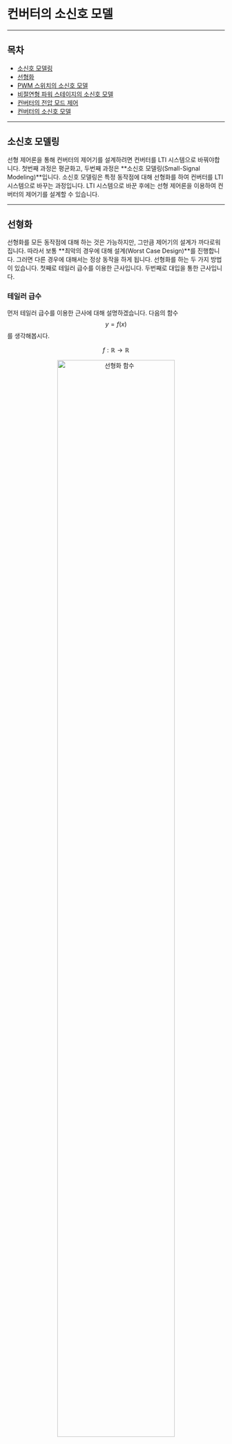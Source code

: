 컨버터의 소신호 모델
=

---

## 목차
- [소신호 모델링](#소신호-모델링)
- [선형화](#선형화)
- [PWM 스위치의 소신호 모델](#pwm-스위치의-소신호-모델)
- [비절연형 파워 스테이지의 소신호 모델](#비절연형-파워-스테이지의-소신호-모델)
- [컨버터의 전압 모드 제어](#컨버터의-전압-모드-제어)
- [컨버터의 소신호 모델](#converter-ss-model)

---

## 소신호 모델링

선형 제어론을 통해 컨버터의 제어기를 설계하려면 컨버터를 LTI 시스템으로 바꿔야합니다.
첫번째 과정은 평균화고, 두번째 과정은 **소신호 모델링(Small-Signal Modeling)**입니다.
소신호 모델링은 특정 동작점에 대해 선형화를 하여 컨버터를 LTI 시스템으로 바꾸는 과정입니다.
LTI 시스템으로 바꾼 후에는 선형 제어론을 이용하여 컨버터의 제어기를 설계할 수 있습니다.

---

## 선형화

선형화를 모든 동작점에 대해 하는 것은 가능하지만, 그만큼 제어기의 설계가 까다로워집니다.
따라서 보통 **최악의 경우에 대해 설계(Worst Case Design)**를 진행합니다.
그러면 다른 경우에 대해서는 정상 동작을 하게 됩니다.
선형화를 하는 두 가지 방법이 있습니다.
첫째로 테일러 급수를 이용한 근사입니다.
두번째로 대입을 통한 근사입니다.

### 테일러 급수

먼저 테일러 급수를 이용한 근사에 대해 설명하겠습니다.
다음의 함수 $$y=f(x)$$를 생각해봅시다.

$$
f:\mathbb{R}\rightarrow\mathbb{R}
$$

<figure style="text-align: center;">
  <img src="./PEFigure/선형화 함수.png" alt="선형화 함수" width="80%"/>
  <figcaption style="text-align: center; margin-top: 8px; font-size: 0.9em; color: #555;">
    (그림. 함수 \(y=f(x)\))
  </figcaption>
</figure>

그리고 다음과 같이 동작점 $$\left(X,f(X)\right)$$에서 소신호 $$\hat{x}$$를 가했다고 해봅시다.

$$
x=X+\hat{x}
$$

<figure style="text-align: center;">
  <img src="./PEFigure/소신호 근사.png" alt="소신호 근사" width="80%"/>
  <figcaption style="text-align: center; margin-top: 8px; font-size: 0.9em; color: #555;">
    (그림. 함수의 선형 근사)
  </figcaption>
</figure>

여기서 소신호의 크기는 $$1$$에 비해 매우 작다고 가정합니다.
이때 함수 $$f$$의 테일러 전개는 다음과 같습니다.

$$
	\begin{align*}
		f(x)&=f(X+\hat{x})\\
		&=\frac{1}{0!}f(X)+\frac{1}{1!}\frac{df}{dx}\Big\vert_{x=X}\left(x-X\right)+\frac{1}{2!}\frac{d^2f}{dx^2}\Big\vert_{x=X}\left(x-X\right)+\cdots\\
		&=f(X)+\frac{df}{dx}\Big\vert_{x=X}\left(x-X\right)+\frac{1}{2}\frac{d^2f}{dx^2}\Big\vert_{x=X}\left(x-X\right)+\cdots\\
		&=f(X)+\frac{df}{dx}\Big\vert_{x=X}\hat{x}+\frac{1}{2}\frac{d^2f}{dx^2}\Big\vert_{x=X}\hat{x}+\cdots
		\end{align*}
$$

출력 신호를 $$y=Y+\hat{y}$$와 같이 표현하면 다음과 같습니다.

$$
Y+\hat{y}=f(X)+\frac{df}{dx}\Big\vert_{x=X}\hat{x}+\frac{1}{2}\frac{d^2f}{dx^2}\Big\vert_{x=X}\hat{x}+\cdots
$$

여기서 $$Y,f(X)$$는 dc항이고, $$2$$차 이상의 항은 매우 작아서 무시할 수 있습니다.
따라서 **소신호 모델(Small-Signal Model)**에 대한 식은 다음과 같습니다.

$$
\begin{align*}
		&\hat{y}=\frac{df}{dx}\Big\vert_{x=X}\hat{x}\\
		&\frac{\hat{y}}{\hat{x}}=\frac{df}{dx}\Big\vert_{x=X}
		\end{align*}
$$

혹은 **소신호 이득(Small-Signal Gain)**이라고 합니다.

### 대입을 통한 근사

테일러 급수를 이용하지 않고 직접 대입을 하여 소신호 모델 표현식을 얻을 수도 있습니다. 다음과 같이 동작점 $$\left(X,f(X)\right)$$에서 소신호 $$\hat{x}$$를 가했다고 해봅시다.

$$
x=X+\hat{x}
$$

출력 신호는 다음과 같이 나타낼 수 있습니다.

$$
Y+\hat{y}=f(X+\hat{x})
$$

우변을 다음과 같이 표현할 수 있습니다.

$$
f(X+\hat{x})=D(X)+S(X)\hat{x}+O(\hat{x}^2)
$$

$$D(X)$$는 동작점에만 의존하는 dc항, $$S(X)\hat{x}$$은 소신호에 대한 1차항, $$O(\hat{x}^2)$$은 소신호에 대한 고차항입니다.
우리가 관심을 갖는 것은 입력 소신호와 출력 소신호의 선형 관계식이므로 다음과 같이 나타낼 수 있습니다.

$$
Y+\hat{y}=D(X)+S(X)\hat{x}+O(\hat{x}^2)
$$

dc항과 고차항을 제외하고 소신호에 대한 식만 보면 다음과 같습니다.

$$
\hat{y}=S(X)\hat{x}
$$

소신호 이득은 다음과 같습니다.

$$
\frac{\hat{y}}{\hat{x}}=S(X)
$$

---

## 평균화 모델의 선형화

선형화는 상태 공간 평균화 모델이나 회로 평균화 모델에 적용할 수 있습니다.
상태 공간 평균화 모델의 경우, 각 표현식들을 동작점에 대해 전부 선형화 작업을 해야 합니다.
회로 평균화 모델의 경우, 모든 소자의 동작이 평균화된 상태이고, PWM 스위치만 선형화하면 됩니다.
따라서 후자의 경우가 더 간단하므로 회로 평균화 모델을 이용하여 설명하겠습니다.

### PWM 스위치의 소신호 모델

수동 소자의 동작은 비례 관계나 1차 미분 연산으로만 표현되므로 선형적입니다.
하지만 PWM 과정은 비선형적입니다.
따라서 PWM 스위치만 선형화하면 됩니다.
PWM 스위치의 평균화 모델을 떠올려 봅시다.

<figure style="text-align: center;">
  <img src="./PEFigure/평균화 스위치.png" alt="PWM 스위치의 평균화 모델" width="80%"/>
  <figcaption style="text-align: center; margin-top: 8px; font-size: 0.9em; color: #555;">
    (그림. PWM 스위치의 평균화 모델)
  </figcaption>
</figure>

$$
\begin{cases}
			\overline{v}_{cp}(t)=\overline{v}_{ap}(t)d(t)\\
			\overline{i}_{a}(t)=\overline{i}_{c}(t)d(t)
		\end{cases}
$$

각 변수를 동작점(dc)과 소신호로 표현하면 다음과 같습니다.

$$
\begin{cases}
			\overline{v}_{ap}=V_{ap}+\hat{v}_{ap}\\
			\overline{v}_{cp}=V_{cp}+\hat{v}_{cp}\\
			\overline{i}_{a}=I_{a}+\hat{i}_{a}\\
			\overline{i}_{c}=I_{c}+\hat{i}_{c}\\
   \overline{d}=D+\hat{d}
		\end{cases}
$$

대입을 통해 
이 식을 평균화 모델 표현식에 대입하면 다음과 같습니다.

$$
\begin{cases}
			V_{cp}+\hat{v}_{cp}=\left(V_{ap}+\hat{v}_{ap}\right)\left(D+\hat{d}\right)\\
			I_{a}+\hat{i}_{a}=\left(I_{c}+\hat{i}_{c}\right)\left(D+\hat{d}\right)
		\end{cases}
$$

식을 전개하면 다음과 같습니다.

$$
\begin{cases}
			V_{cp}+\hat{v}_{cp}=V_{ap}D+V_{ap}\hat{d}+\hat{v}_{ap}D+\hat{v}_{ap}\hat{d}\\
			I_a+\hat{i}_a=I_cD+I_c\hat{d}+\hat{i}_cD+\hat{i}_c\hat{d}
		\end{cases}
$$

동작점끼리 곱해진 항은 dc 항이고, 소신호끼리 곱해진 항은 2차항으로 매우 작아서 무시할 수 있습니다.
따라서 PWM 스위치의 소신호 표현은 다음과 같습니다.

$$
\begin{cases}
			\hat{v}_{cp}=V_{ap}\hat{d}+\hat{v}_{ap}D\\
			\hat{i}_a=I_c\hat{d}+\hat{i}_cD
		\end{cases}
$$

이 관계식을 살펴보면 각 식에 동작점이 포함되어 있습니다.
따라서 이 관계식은 동작점에 따라 달라지는 것을 알 수 있습니다.

관계식을 다시 살펴봅시다.
소신호 전압과 소신호 전류는 정상 상태 듀티 비 $$D$$가 곱해져 있으므로 턴 비가 $$1:D$$인 이상 변압기로 모델링할 수 있습니다.
소신호 듀티의 경우는 정상 상태 전압과 정상상태 전류와의 곱으로 나타납니다.
이는 종속 전압원과 종속 전류원으로 모델링할 수 있습니다.
PWM 스위치의 소신호 모델은 다음과 같습니다.

<figure style="text-align: center;">
  <img src="./PEFigure/소신호 스위치.png" alt="PWM 스위치의 소신호 모델" width="80%"/>
  <figcaption style="text-align: center; margin-top: 8px; font-size: 0.9em; color: #555;">
    (그림. PWM 스위치의 소신호 모델)
  </figcaption>
</figure>

이렇게 PWM 스위치의 소신호 모델링을 마쳤습니다.

---

## 파워 스테이지의 소신호 모델

이제 파워 스테이지의 소신호 모델을 구해봅시다.
먼저 PWM 스위치를 소신호 모델링된 스위치로 변경합니다.

우리가 관심을 갖는 소신호는 입력 전압 소신호, 듀티 비 소신호, 부하 전류 소신호입니다.
이들에 해당하는 외란이 발생했을 때, 출력 전압이 어떻게 변하는지 분석을 해야 합니다.
앞서 수행한 소신호 모델링을 통해 듀티 비 소신호에 대한 정보는 이미 담겼습니다.
입력 전압 소신호와 출력 전압 소신호는 회로 법칙을 통해 관계식을 찾을 수 있습니다.
마지막으로 부하 전류 변동을 의미하는 부하 전류 소신호를 모델링해야 합니다.
이는 다음과 같이 부하 양단에 독립 전류원으로 구성할 수 있습니다.

이 과정을 거쳐 도출된 파워 스테이지의 소신호 모델입니다.

### [벅 컨버터]

벅 파워 스테이지의 소신호 모델은 다음과 같습니다.

### [부스트 컨버터]

부스트 파워 스테이지의 소신호 모델은 다음과 같습니다.

### [벅-부스트 컨버터]

벅-부스트 파워 스테이지의 소신호 모델은 다음과 같습니다.

---

## 파워 스테이지의 주파수 응답

컨버터를 설계할 때 관심을 갖는 소신호는 다음의 세 가지입니다.

- 입력 전압 변동
- 듀티 비 변동
- 부하 전류 변동

이 변수들의 변동에 의해 출력 전압이 어떻게 변하는지 분석을 해야 합니다.
이런 분석은 주파수 영역에서 수행하는 것이 유리합니다.
주파수 영역에서 분석을 해야 다양한 주파수를 가진 소신호에 대해 컨버터의 동작이 어떻게 변하는지 확인할 수 있습니다.

### 주파수 영역 변환

먼저 소신호 모델을 주파수 영역으로 변환해야 합니다.
과정은 간단합니다.
시간 변수는 모두 주파수 변수 $$s$$로 바꾸고, 인덕터와 축전기의 임피던스를 주파수 영역의 변수로 표현하면 됩니다.

### [전달 함수](./ConverterTransferFunction.md)

다음으로 컨버터의 전달 함수를 구해야 합니다.
전달 함수는 입력 변수 대비 출력 변수의 비 입니다.
하나의 입력에 대해 하나의 출력만 분석하는 것이므로, 다른 변수의 변화는 모두 $$0$$이라고 가정합니다.

다음의 세 전달 함수가 핵심 요소입니다.

1. 개루프 입력-출력 전달 함수 $$G_{vs}(s)=\displaystyle\frac{\hat{v}_o(s)}{\hat{v}_{in}(s)}$$
2. 개루프 듀티 비-출력 전달 함수 $$G_{vd}(s)=\displaystyle\frac{\hat{v}_o(s)}{\hat{d}(s)}$$
3. 개루프 출력 임피던스 전달 함수 $$Z_p(s)=\displaystyle\frac{\hat{v}_o(s)}{\hat{i}_o(s)}$$

이 전달 함수들은 회로 법칙을 통해 구할 수 있습니다.
구한 전달 함수들의 보드 선도를 그리고, 이득과 위상에 대한 정보를 확인하면 됩니다.

---

## [컨버터의 전압 모드 제어](./ConverterVMC.md)

지금까지 봐온 소신호 모델은 파워 스테이지에 대한 내용이었습니다.
이제 피드백 회로가 있는 전체 컨버터에 대해 설명하겠습니다.
다음은 가장 기본적인 **[전압 모드 제어(Voltage Mode Control)](./ConverterVMC.md)**를 이용한 컨버터입니다.

<figure style="text-align: center;">
  <img src="./PEFigure/VMC 기본.png" alt="VMC 기본" width="100%"/>
  <figcaption style="text-align: center; margin-top: 8px; font-size: 0.9em; color: #555;">
    (그림. 컨버터의 전압 모드 제어 회로)
  </figcaption>
</figure>

회로를 보면 알 수 있듯이 출력 전압에 대한 정보를 받아서 다시 파워 스테이지에 수정된 값을 전송하는 구조입니다.
전압에 대한 정보만을 이용하기 때문에 전압 모드 제어라고 합니다.
제어 회로는 다음과 같이 전압 피드백 회로와 PWM 블록으로 구성됩니다.
각 부분에 대해 설명하겠습니다.

### 출력 전압 제어

먼저 전압 피드백 회로를 살펴봅시다.

<figure style="text-align: center;">
  <img src="./PEFigure/VMC 파트.png" alt="VMC 파트" width="100%"/>
  <figcaption style="text-align: center; margin-top: 8px; font-size: 0.9em; color: #555;">
    (그림. 컨버터의 전압 피드백 회로 및 PWM 블록)
  </figcaption>
</figure>

연산 증폭기의 두 단자는 가상 단락되어 있으므로 반전 단자에서 KCL을 적용하면 다음과 같습니다.

$$
\frac{V_{ref}-v_{ctrl}}{Z_2}+\frac{V_{ref}-v_o}{Z_1}+\frac{V_{ref}}{R_x}=0
$$

이 식은 다음과 같이 정리할 수 있습니다.

$$
V_{ref}-v_{ctrl}=\frac{Z_2}{Z_1}\left(v_o-V_{ref}\left(1+\frac{Z_1}{R_x}\right)\right)
$$

전압 제어가 완료되면 정상 상태로 진입합니다.
정상 상태에서는 시간에 의존하는 항이 $$0$$이 되고, dc 항만 남으므로 $$s=j0$$을 통해 계산합니다.
정상 상태에서 다음을 가정해봅시다.

$$
\left\vert\frac{Z_2(j0)}{Z_1(j0)}\right\vert\rightarrow\infty
$$

컨버터가 정상 동작 하려면 $$v_{ctrl}$$의 범위는 연산 증폭기 출력 전압의 상한과 하한 사이가 되어야 합니다.
$$V_{ref}-v_{ctrl}$$은 발산하지 않으므로 등식이 성립하려면 다음 조건이 필요합니다.

$$
V_o-V_{ref}\left(1+\frac{\left\vert Z_1(j0)\right\vert}{R_x}\right)=0
$$

따라서 정상 상태에서 출력 전압은 다음과 같습니다.

$$
V_o=V_{ref}\left(1+\frac{\left\vert Z_1(j0)\right\vert}{R_x}\right)
$$

이 식이 바로 출력 전압 레귤레이션을 의미합니다.
출력 전압이 $$Z_1,R_x$$에 의존하는 것을 알 수 있습니다.
앞선 가정을 통해 출력 전압을 제어하는 방법을 알 수 있습니다.
제어기를 설계할 때 다음 세 가지를 기억해야 합니다.

1. 정상 상태에서 $$Z_1$$은 유한한 크기를 가져야 합니다.
2. 정상 상태에서 $$Z_2$$는 무한대로 발산해야 합니다.
3. $$R_x$$를 적당히 조절해서 출력 전압을 제어해야 합니다.

### 전압 피드백 보상기

앞서 언급했던 사항들을 어떻게 이용해야 하는지 설명하겠습니다.
제어기를 설계하려면 주파수 영역에서 설계를 해야 합니다.
따라서 ac 관점에서 회로를 다시 볼 필요가 있습니다.
ac 관점에서는 dc 값만 가지는 $$V_{ref}$$가 $$0$$이고, 가상 단락으로 인해 $$R_x$$의 양단의 전위가 $$0$$으로 같습니다.
따라서 연산 증폭기의 반전 단자에서 KCL을 적용하면 다음과 같습니다.

$$
\frac{-v_{ctrl}}{Z_2}+\frac{-v_o}{Z_1}=0
$$

식을 정리하면 다음과 같습니다.

$$
\begin{align*}
		&\frac{v_{ctrl}}{v_o}=-\frac{Z_2}{Z_1}=-F_v\\
		&\rightarrow F_v=\frac{Z_2}{Z_1}
	\end{align*}
$$

$$F_v$$가 바로 **전압 피드백 보상기(Voltage Feedback Compensator)**의 전달 함수를 나타냅니다.
이 피드백 보상기는 $$R_x$$에 의존하지 않습니다.
이 피드백 보상기를 설계할 때는 앞서 언급한 사항들을 고려해야 합니다.

1. 정상 상태에서 $$Z_1$$은 유한한 크기를 가져야 합니다.
2. 정상 상태에서 $$Z_2$$는 무한대로 발산해야 합니다.


### PWM 블록의 소신호 모델

다음으로 PWM 블록을 소신호 모델링해봅시다.

<figure style="text-align: center;">
  <img src="./PEFigure/VMC 파트.png" alt="VMC 파트" width="100%"/>
  <figcaption style="text-align: center; margin-top: 8px; font-size: 0.9em; color: #555;">
    (그림. 컨버터의 전압 피드백 회로 및 PWM 블록)
  </figcaption>
</figure>

PWM은 기본적으로 다음과 같이 제어 전압$$(v_{ctrl})$$과 기준 신호$$(v_{ramp})$$를 비교하는 방식으로 듀티 비를 결정합니다.

$$
q(t)=\begin{cases}
			1\ \ \ \text{for }v_{ctrl}>v_{ramp}\\
			0\ \ \ \text{for }v_{ctrl}<v_{ramp}
\end{cases}
$$

듀티 비는 다음과 같이 결정됩니다.

$$
\begin{align*}
		&d_kT_s:T_s=v_{ctrl}(t_k):V_m\\
		&\rightarrow d_k=\frac{v_{ctrl}(t_k)}{V_m}
	\end{align*}
$$

제어 전압이 스위칭 주기에 비해 매우 천천히 변화한다고 가정하면 다음과 같이 근사할 수 있습니다.

$$
d(t)\approx\frac{v_{ctrl}}{V_m}
$$

평균화를 하면 다음과 같습니다.

$$
\overline{d}(t)=\frac{\overline{v}_{ctrl}}{V_m}
$$

선형화를 하면 다음과 같습니다.

$$
D+\hat{d}=\frac{V_{ctrl}+\hat{v}_{ctrl}}{V_m}
$$

소신호 표현식은 다음과 같습니다.

$$
\hat{d}=\frac{\hat{v}_{ctrl}}{V_m}
$$

전압 피드백 보상기는 $$v_{ctrl}$$를 출력합니다.
PWM 블록은 듀티 정보를 출력하므로 다음의 전달 함수를 구해야 합니다.

$$
F_m=\frac{\hat{d}}{\hat{v}_{ctrl}}
$$

이는 소신호 표현식을 통해 다음과 같이 구할 수 있습니다.

$$
F_m=\frac{1}{V_m}
$$

이 전달 함수를 **PWM 이득(PWM Gain)**이라고 합니다.

---
<h2 id="converter-ss-model">컨버터의 소신호 모델</h2>

파워 스테이지, 전압 피드백 보상기, PWM 블록까지 모두 소신호 모델링을 마쳤습니다.
전체 시스템을 다음과 같이 나타낼 수 있습니다.

(SMPS)

블록 다이어그램으로 나타내면 다음과 같습니다.

(BD)

전압 피드백 경로를 살펴보면 전압 피드백 회로의 전달 함수에 $$-$$부호가 붙는 것을 알 수 있습니다.
이는 전압 피드백이 **음성 피드백(Negative Feedback)**을 통해 수행되는 것을 의미합니다.

어떤 입력 변수 $$\hat{x}$$와 출력 전압 사이의 개루프 전달 함수를 $$G(s)$$라고 해봅시다.
이 변수 $$\hat{x}$$에 대한 컨버터의 폐루프 전달 함수는 다음과 같이 나타낼 수 있습니다.

$$
	\begin{align*}
&G(s)=\frac{\hat{v}_o}{\hat{x}}\Big\vert_{OL}\\
&\hat{v}_o=G(s)\hat{x}+\left(-F_v(s)\right)F_mG_{vd}(s)\\
&\rightarrow \frac{\hat{v}_o}{\hat{x}}\Big\vert_{CL}=\frac{G(s)}{1+F_v(s)F_mG_{vd}(s)}
	\end{align*}
$$

개루프 전달 함수는 $$G_{vs}(s)$$일 수도 있고, $$Z_p(s)$$일 수도 있습니다.

---

## 같이 보기

- [컨버터 모델링](./ConverterModeling.md)
- [컨버터의 평균화 모델](./AveragedModel.md)
- [파워 스테이지의 전달 함수](./ConverterTransferFunction.md)
